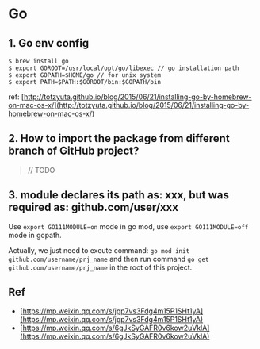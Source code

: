 # Go 

## 1. Go env config

```Shell
$ brew install go
$ export GOROOT=/usr/local/opt/go/libexec // go installation path
$ export GOPATH=$HOME/go // for unix system
$ export PATH=$PATH:$GOROOT/bin:$GOPATH/bin
```

ref: [http://totzyuta.github.io/blog/2015/06/21/installing-go-by-homebrew-on-mac-os-x/](http://totzyuta.github.io/blog/2015/06/21/installing-go-by-homebrew-on-mac-os-x/)


## 2. How to import the package from different branch of GitHub project?

> // TODO

## 3. module declares its path as: xxx, but was required as: github.com/user/xxx

Use `export GO111MODULE=on` mode in go mod, use `export GO111MODULE=off` mode in gopath.

Actually, we just need to excute command: `go mod init github.com/username/prj_name` and then run command `go get github.com/username/prj_name` in the root of this project. 


## Ref

- [https://mp.weixin.qq.com/s/jpp7vs3Fdg4m15P1SHt1yA](https://mp.weixin.qq.com/s/jpp7vs3Fdg4m15P1SHt1yA)
- [https://mp.weixin.qq.com/s/6gJkSyGAFR0v6kow2uVklA](https://mp.weixin.qq.com/s/6gJkSyGAFR0v6kow2uVklA)
